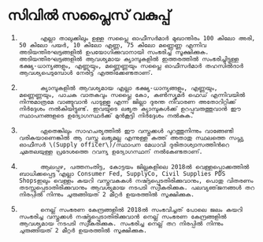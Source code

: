 # സിവില്‍ സപ്ലൈസ്‌ വകുപ്പ്

1.           എല്ലാ താലുക്കിലും ഉള്ള സപ്ലൈ ഓഫീസര്‍മാര്‍ മുഖാന്തിരം 100 കിലോ അരി, 50 കിലോ പയര്‍, 10 കിലോ എണ്ണ, 75 കിലോ മണ്ണെണ്ണ എന്നിവ അടിയന്തിരഘട്ടങ്ങളില്‍ ഉപയോഗിക്കുവാനായി സംഭരിച്ച് സൂക്ഷിക്കുക. അടിയന്തിരഘട്ടങ്ങളില്‍ ആവശ്യമായ ക്യാമ്പുകളില്‍ ഇത്തരത്തില്‍ സംഭരിച്ചിട്ടുള്ള ഭക്ഷ്യ-ധാന്യങ്ങളും, എണ്ണയും, മണ്ണെണ്ണയും സപ്ലൈ ഓഫീസര്‍മാര്‍ തഹസില്‍ദാര്‍ ആവശ്യപെടുമ്പോള്‍ നേരിട്ട് എത്തിക്കേണ്ടതാണ്.

2.           ക്യാമ്പുകളില്‍ ആവശ്യമായ എല്ലാ ഭക്ഷ്യ-ധാന്യങ്ങളും, എണ്ണയും, മണ്ണെണ്ണയും, പാചക വാതകവും സപ്ലൈ കോ, കണ്‍സ്യുമര്‍ ഫെഡ് എന്നിവയില്‍ നിന്നുമാത്രമേ വാങ്ങുവാന്‍ പാടുള്ളൂ എന്ന് ജില്ലാ ദുരന്ത നിവാരണ അതോറിറ്റിക്ക് നിര്‍ദ്ദേശം നല്‍കിയിട്ടുണ്ട്. ഇവയുടെ ലഭ്യത ക്യാമ്പുകള്‍ക്ക് ഉറപ്പുവരുത്തുവാന്‍ ഈ സ്ഥാപനങ്ങളുടെ ഉദ്യോഗസ്ഥര്‍ക്ക് മുന്‍കൂട്ടി നിര്‍ദ്ദേശം നല്‍കുക.

3.           ഏതെങ്കിലും സാഹചര്യത്തില്‍ ഈ വസ്തുക്കള്‍ പുറത്തുനിന്നും വാങ്ങേണ്ടി വരികയാണെങ്കില്‍ ആ വസ്തു ലഭ്യമല്ല എന്നുള്ള കത്ത് അതാതു സ്ഥലത്തെ സപ്ല്യ ഓഫീസര്‍ \(Supply officer\)/സ്ഥാപന മേധാവി ദുരിതാശ്വാസത്തിന്‍റെ ചുമതലയുള്ള പ്രദേശത്തെ റവന്യു ഉദ്യോഗസ്ഥന് നല്‍കേണ്ടതാണ്.

4.           ആലപ്പുഴ, പത്തനംതിട്ട, കോട്ടയം ജില്ലകളിലെ 2018ല്‍ വെള്ളപ്പൊക്കത്തില്‍ ബാധിക്കപ്പെട്ട എല്ലാ Consumer Fed, SupplyCo, Civil Supplies PDS Shopsഇലും വെള്ളം കയറി വസ്തുവകകള്‍ നഷ്ട്ടപ്പെടതിരിക്കുവാനും, പൊതു വിതരണം തടസ്സപ്പെടാതിരിക്കുവാനും ആവശ്യമായ നടപടി സ്വീകരിക്കുക. പലവ്യഞ്‌ജനങ്ങള്‍ തറ നിരപ്പില്‍ നിന്നും ചുരുങ്ങിയത് 2 മീറ്റര്‍ ഉയരത്തില്‍ സൂക്ഷിക്കുക.

5.           നെല്ല് സംഭരണ കേന്ദ്രങ്ങളില്‍ 2018ല്‍ സംഭവിച്ചത് പോലെ ജലം കയറി സംഭരിച്ച വസ്തുക്കള്‍ നഷ്ട്ട്ടപ്പെടാതിരിക്കുവാന്‍ നെല്ല് സംഭരണ കേന്ദ്രങ്ങളില്‍ ആവശ്യമായ നടപടി സ്വീകരിക്കുക. സംഭരിച്ച നെല്ല് തറ നിരപ്പില്‍ നിന്നും ചുരുങ്ങിയത് 2 മീറ്റര്‍ ഉയരത്തില്‍ സൂക്ഷിക്കുക.

